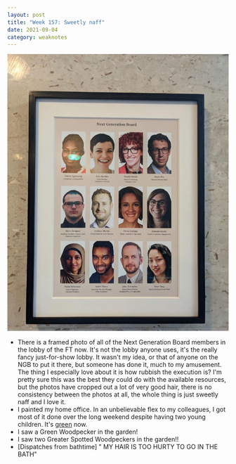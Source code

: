 ```yaml
---
layout: post
title: "Week 157: Sweetly naff"
date: 2021-09-04
category: weaknotes
---
```

![Next Generation Board](/assets/img/NGB.jpeg)
* There is a framed photo of all of the Next Generation Board members in the lobby of the FT now. It's not the lobby anyone uses, it's the really fancy just-for-show lobby. It wasn't my idea, or that of anyone on the NGB to put it there, but someone has done it, much to my amusement. The thing I especially love about it is how rubbish the execution is? I'm pretty sure this was the best they could do with the available resources, but the photos have cropped out a lot of very good hair, there is no consistency between the photos at all, the whole thing is just sweetly naff and I love it.
* I painted my home office. In an unbelievable flex to my colleagues, I got most of it done over the long weekend despite having two young children. It's [green](https://www.lickhome.com/paint/green-07) now.
* I saw a Green Woodpecker in the garden!
* I saw two Greater Spotted Woodpeckers in the garden!!
* [Dispatches from bathtime] "<sobbing> MY HAIR IS TOO HURTY TO GO IN THE BATH"
